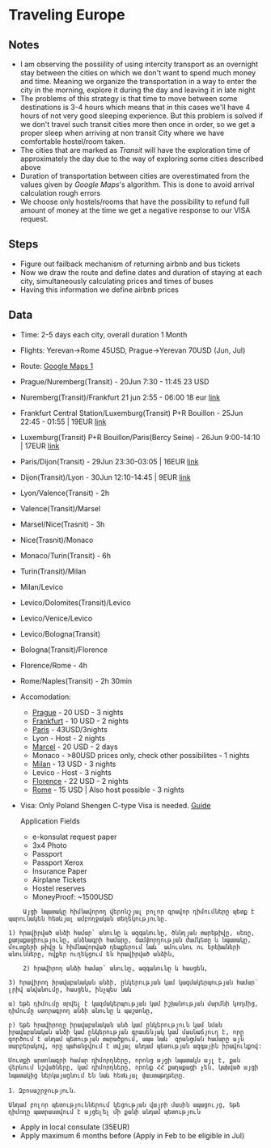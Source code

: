 # Traveling Europe
## Notes
* I am observing the possiility of using intercity transport as an overnight stay between the cities on which we don't want to spend much money and time. Meaning we organize the transportation in a way to enter the city in the morning, explore it during the day and leaving it in late night
* The problems of this strategy is that time to move between some destinations is 3-4 hours which means that in this cases we'll have 4 hours of not very good sleeping experience. But this problem is solved if we don't travel such transit cities more then once in order, so we get a proper sleep when arriving at non transit City where we have comfortable hostel/room taken.
* The cities that are marked as *Transit* will have the exploration time of approximately the day due to the way of exploring some cities described above
* Duration of transportation between cities are overestimated from the values given by *Google Maps*'s algorithm. This is done to avoid arrival calculation rough errors
* We choose only hostels/rooms that have the possibility to refund full amount of money at the time we get a negative response to our VISA request.

## Steps
* Figure out failback mechanism of returning airbnb and bus tickets
* Now we draw the route and define dates and duration of staying at each city, simultaneously calculating prices and times of buses
* Having this information we define airbnb prices

## Data
* Time: 2-5 days each city, overall duration 1 Month
* Flights: Yerevan->Rome 45USD, Prague->Yerevan 70USD (Jun, Jul)
* Route: [Google Maps 1]([https://www.google.com/maps/place/Nuremberg,+Germany/@45.5669433,6.0002951,7.74z/data=!4m70!1m63!4m62!1m11!1m2!1s0x13258a111bd74ac3:0x3094f9ab2388100!2sRome,+Italy!2m2!1d12.7135121!2d41.9214534!3m4!1m2!1d10.42454!2d44.4355092!3s0x12d54e113c5f9735:0x812ca89832873fc6!1m16!1m2!1s0x47789935e87299ef:0xea3df95f0281f48c!2sLevico+Terme!2m2!1d11.301007!2d46.0116173!3m4!1m2!1d11.1111849!2d46.0660255!3s0x47827146011cfd5f:0xe7928e12c20ecf2!3m4!1m2!1d9.1432663!2d45.4753521!3s0x4786c1767b4853d3:0x6d506290e6f0c34b!1m3!2m2!1d7.6859307!2d45.0448018!1m6!1m2!1s0x47f4ea516ae88797:0x408ab2ae4bb21f0!2sLyon,+France!2m2!1d4.835659!2d45.764043!1m6!1m2!1s0x47e66e1f06e2b70f:0x40b82c3688c9460!2sParis,+France!2m2!1d2.3513765!2d48.8575475!1m6!1m2!1s0x47bd096f477096c5:0x422435029b0c600!2sFrankfurt,+Germany!2m2!1d8.6821267!2d50.1109221!1m6!1m2!1s0x470b939c0970798b:0x400af0f66164090!2sPrague!2m2!1d14.4378005!2d50.0755381!3e0!3m5!1s0x479f57aeb5b61cd3:0xdd5daf85a98c21b7!8m2!3d49.4542881!4d11.0745641!16zL20vMDVia2Y?entry=ttu&g_ep=EgoyMDI0MTExOS4yIKXMDSoASAFQAw%3D%3D](https://www.google.com/maps/place/Nuremberg,+Germany/@46.2551083,2.1770131,7.67z/data=!4m109!1m102!4m101!1m11!1m2!1s0x13258a111bd74ac3:0x3094f9ab2388100!2sRome,+Italy!2m2!1d12.7135121!2d41.9214534!3m4!1m2!1d10.42454!2d44.4355092!3s0x12d54e113c5f9735:0x812ca89832873fc6!1m21!1m2!1s0x47789935e87299ef:0xea3df95f0281f48c!2sLevico+Terme!2m2!1d11.301007!2d46.0116173!3m4!1m2!1d9.1728621!2d45.4435708!3s0x4786c3f4430493dd:0x30b090ed646c7f5!3m4!1m2!1d8.2727143!2d45.4449896!3s0x4786375d8999ea47:0xcdddee381ca79d6f!3m4!1m2!1d7.6821926!2d45.0391367!3s0x478812acf97d38e1:0x79f7d9dc4155fcb7!1m6!1m2!1s0x12cdc26f7b3f8531:0x74f7784c3ac49cfc!2sMonaco!2m2!1d7.4246158!2d43.7384176!1m6!1m2!1s0x12c9bf4344da5333:0x40819a5fd970220!2sMarseille,+France!2m2!1d5.3690743!2d43.3025742!1m6!1m2!1s0x12cdd0106a852d31:0x40819a5fd979a70!2sNice,+France!2m2!1d7.2619532!2d43.7101728!1m16!1m2!1s0x47f4ea516ae88797:0x408ab2ae4bb21f0!2sLyon,+France!2m2!1d4.835659!2d45.764043!3m4!1m2!1d4.930687!2d46.797514!3s0x47f2e38794cdb975:0x5a661038b1d99e61!3m4!1m2!1d5.0789429!2d47.3119565!3s0x47f29e42ffc2f79b:0x93f5eeac38ea93c5!1m6!1m2!1s0x47e66e1f06e2b70f:0x40b82c3688c9460!2sParis,+France!2m2!1d2.3513765!2d48.8575475!1m6!1m2!1s0x479545b9ca212147:0x64db60f602d392ef!2sLuxembourg!2m2!1d6.129583!2d49.815273!1m6!1m2!1s0x47bd096f477096c5:0x422435029b0c600!2sFrankfurt,+Germany!2m2!1d8.6821267!2d50.1109221!1m6!1m2!1s0x470b939c0970798b:0x400af0f66164090!2sPrague!2m2!1d14.4378005!2d50.0755381!3e0!3m5!1s0x479f57aeb5b61cd3:0xdd5daf85a98c21b7!8m2!3d49.4542881!4d11.0745641!16zL20vMDVia2Y?entry=ttu&g_ep=EgoyMDI0MTExOS4yIKXMDSoASAFQAw%3D%3D))
* Prague/Nuremberg(Transit) - 20Jun 7:30 - 11:45 23 USD
* Nuremberg(Transit)/Frankfurt 21 jun 2:55 - 06:00  18 eur [link](https://shop.global.flixbus.com/checkout)
* Frankfurt Central Station/Luxemburg(Transit) P+R Bouillon - 25Jun 22:45 - 01:55 | 19EUR [link](https://shop.global.flixbus.com/search?departureCity=40d90407-8646-11e6-9066-549f350fcb0c&arrivalCity=40da71d6-8646-11e6-9066-549f350fcb0c&route=Frankfurt-Luxembourg&rideDate=25.06.2025&adult=1&_locale=en&departureCountryCode=DE&arrivalCountryCode=LU&features%5Bfeature.enable_distribusion%5D=1&features%5Bfeature.train_cities_only%5D=0&features%5Bfeature.auto_update_disabled%5D=0&features%5Bfeature.webc_search_us_veterans_promoted%5D=0&features%5Bfeature.darken_page%5D=1)
* Luxemburg(Transit) P+R Bouillon/Paris(Bercy Seine) - 26Jun 9:00-14:10 | 17EUR [link](https://shop.global.flixbus.com/search?departureCity=40da71d6-8646-11e6-9066-549f350fcb0c&arrivalCity=40de8964-8646-11e6-9066-549f350fcb0c&route=Luxembourg-Paris&rideDate=26.06.2025&adult=1&_locale=en&departureCountryCode=LU&arrivalCountryCode=FR&features%5Bfeature.enable_distribusion%5D=1&features%5Bfeature.train_cities_only%5D=0&features%5Bfeature.auto_update_disabled%5D=0&features%5Bfeature.webc_search_us_veterans_promoted%5D=0&features%5Bfeature.darken_page%5D=1)
* Paris/Dijon(Transit) - 29Jun 23:30-03:05 | 16EUR [link](https://shop.global.flixbus.com/search?departureCity=40de8964-8646-11e6-9066-549f350fcb0c&arrivalCity=40df6b63-8646-11e6-9066-549f350fcb0c&route=Paris-Dijon&rideDate=29.06.2025&adult=1&_locale=en&departureCountryCode=FR&arrivalCountryCode=FR&features%5Bfeature.enable_distribusion%5D=1&features%5Bfeature.train_cities_only%5D=0&features%5Bfeature.auto_update_disabled%5D=0&features%5Bfeature.webc_search_us_veterans_promoted%5D=0&features%5Bfeature.darken_page%5D=1)
* Dijon(Transit)/Lyon - 30Jun 12:10-14:45 | 9EUR [link](https://shop.global.flixbus.com/search?departureCity=40df6b63-8646-11e6-9066-549f350fcb0c&arrivalCity=40df89c1-8646-11e6-9066-549f350fcb0c&route=Dijon-Lyon&rideDate=30.06.2025&adult=1&_locale=en&departureCountryCode=FR&arrivalCountryCode=FR&features%5Bfeature.enable_distribusion%5D=1&features%5Bfeature.train_cities_only%5D=0&features%5Bfeature.auto_update_disabled%5D=0&features%5Bfeature.webc_search_us_veterans_promoted%5D=0&features%5Bfeature.darken_page%5D=1)
* Lyon/Valence(Transit) - 2h
* Valence(Transit)/Marsel
* Marsel/Nice(Trasnit) - 3h
* Nice(Trasnit)/Monaco
* Monaco/Turin(Transit) - 6h
* Turin(Transit)/Milan
* Milan/Levico
* Levico/Dolomites(Transit)/Levico
* Levico/Venice/Levico
* Levico/Bologna(Transit)
* Bologna(Transit)/Florence
* Florence/Rome - 4h
* Rome/Naples(Transit) - 2h 30min
  
* Accomodation:
  * [Prague](https://www.airbnb.com/rooms/818157380348087977?adults=2&search_mode=regular_search&check_in=2025-06-20&check_out=2025-06-21&source_impression_id=p3_1732391513_P3479uc-O3xjVcop&previous_page_section_name=1000&federated_search_id=c742ae85-b7d8-4f07-ae6a-5fcf519db156) - 20 USD - 3 nights
  * [Frankfurt](https://www.airbnb.com/rooms/1151984779721981753?adults=2&category_tag=Tag%3A8678&enable_m3_private_room=true&location=Prague%2C%20Czechia&photo_id=1911876383&search_mode=regular_search&check_in=2025-06-22&check_out=2025-06-23&source_impression_id=p3_1732391661_P3Do9ZIe8qcV0Wu5&previous_page_section_name=1001&federated_search_id=ea1ebe7c-c492-45cc-8272-a3bdeee20112) - 10 USD - 2 nights
  * [Paris](https://www.airbnb.com/rooms/1086830488380122662?adults=2&location=Luxembourg%2C%20Luxembourg&search_mode=regular_search&source_impression_id=p3_1732388472_P3fj2yEpvOLAVKiY&previous_page_section_name=1001&federated_search_id=0dc62ea3-a90c-4f64-8fb4-9954be676b4c&guests=2&check_in=2025-06-26&check_out=2025-06-29) - 43USD/3nights
  * Lyon - Host - 2 nights
  * [Marcel](https://www.airbnb.com/rooms/1193402830075524211?adults=2&category_tag=Tag%3A8678&enable_m3_private_room=true&location=Marseille%2C%20France&photo_id=1945342345&search_mode=regular_search&check_in=2025-06-19&check_out=2025-06-20&source_impression_id=p3_1732446623_P3ir2Hk6ybIcdhyL&previous_page_section_name=1001&federated_search_id=4ed79de7-d619-479e-ba1f-4252c4bcc04a) - 20 USD - 2 days
  * Monaco - >80USD prices only, check other possibilites - 1 nights
  * [Milan](https://www.airbnb.com/rooms/1182470702543162841?adults=2&location=Milan%2C%20Lombardy%2C%20Italy&search_mode=regular_search&check_in=2025-06-24&check_out=2025-06-25&source_impression_id=p3_1732447177_P3sWKepsWTF3sgnl&previous_page_section_name=1001&federated_search_id=dfa0f1a9-94b9-418b-9173-206abf49e83d) - 13 USD - 3 nights
  * Levico - Host - 3 nights
  * [Florence](https://www.airbnb.com/rooms/12299075?adults=2&category_tag=Tag%3A8678&enable_m3_private_room=true&location=Florence%2C%20Italy&photo_id=215570191&search_mode=regular_search&check_in=2025-06-24&check_out=2025-06-25&source_impression_id=p3_1732447337_P3B_48O71_Pe-yKE&previous_page_section_name=1001&federated_search_id=2b07f686-099e-4c7f-8773-3731c9bf5898) - 22 USD - 2 nights
  * [Rome](https://www.airbnb.com/rooms/470817?adults=2&category_tag=Tag%3A8678&enable_m3_private_room=true&photo_id=4242614&search_mode=regular_search&check_in=2025-06-24&check_out=2025-06-25&source_impression_id=p3_1732447474_P3Wo7FapCD4HIRj3&previous_page_section_name=1000&federated_search_id=883d25f9-b27f-4cee-a512-2cffe9c9f24c) - 15 USD | Also host possible - 3 nights


* Visa: Only Poland Shengen C-type Visa is needed. [Guide](https://www.gov.pl/web/hayastan/c--------)

  Application Fields
   * e-konsulat request paper
   * 3x4 Photo
   * Passport
   * Passport Xerox
   * Insurance Paper
   * Airplane Tickets
   * Hostel reserves
   * MoneyProof: ~1500USD
 ```
     Այցի նպատակը հիմնավորող վերոնշյալ բոլոր գրավոր դիմումները պետք է պարունակեն հետևյալ ամբողջական տեղեկությունը.

1) հրավիրված անձի համար` անունը և ազգանունը, ծննդյան տարեթիվը, սեռը, քաղաքացիությունը, անձնագրի համարը, ճամփորդության ժամկետը և նպատակը, մուտքերի թիվը և հիմնավորված դեպքերում նաև՝ ամուսնու ու երեխաների անունները, ովքեր ուղեկցում են հրավիրված անձին,

     2) հրավիրող անձի համար` անունը, ազգանունը և հասցեն,

3) հրավիրող իրավաբանական անձի, ընկերության կամ կազմակերպության համար` լրիվ անվանումը, հասցեն, ինչպես նաև

ա) եթե դիմումը տրվել է կազմակերպության կամ իշխանության մարմնի կողմից, դիմումը ստորագրող անձի անունը և պաշտոնը,

բ) եթե հրավիրողը իրավաբանական անձ կամ ընկերություն կամ նման իրավաբանական անձի կամ ընկերության գրասենյակ կամ մասնաճյուղ է, որը գործում է անդամ պետության տարածքում, ապա նաև՝ գրանցման համարը այն տարբերակով, որը պահանջվում է տվյալ անդամ պետության ազգային իրավունքով:

Մուտքի արտոնագրի համար դիմորդները, որոնց այցի նպատակն այլ է, քան վերևում նշվածները, կամ դիմորդները, որոնք ՀՀ քաղաքացի չեն, կախված այցի նպատակից ներկայացնում են նաև հետևյալ փաստաթղթերը․

1․ Զբոսաշրջություն․

Անդամ բոլոր պետություններում կեցության վայրի մասին ապացույց, եթե դիմողը պատրաստվում է այցելել մի քանի անդամ պետություն
 ```

  - Apply in local consulate (35EUR)
  - Apply maximum 6 months before (Apply in  Feb to be eligible in Jul)







